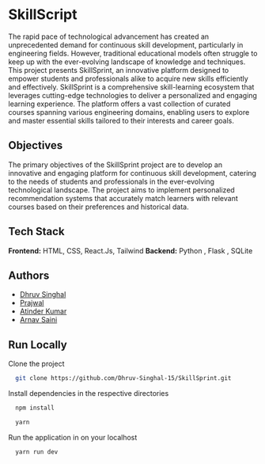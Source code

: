 # SkillScript

The rapid pace of technological advancement has created an unprecedented demand for continuous skill development, particularly in engineering fields. However, traditional educational models often struggle to keep up with the ever-evolving landscape of knowledge and techniques. This project presents SkillSprint, an innovative platform designed to empower students and professionals alike to acquire new skills efficiently and effectively.
SkillSprint is a comprehensive skill-learning ecosystem that leverages cutting-edge technologies to deliver a personalized and engaging learning experience. The platform offers a vast collection of curated courses spanning various engineering domains, enabling users to explore and master essential skills tailored to their interests and career goals.

## Objectives
The primary objectives of the SkillSprint project are to develop an innovative and engaging platform for continuous skill development, catering to the needs of students and professionals in the ever-evolving technological landscape. The project aims to implement personalized recommendation systems that accurately match learners with relevant courses based on their preferences and historical data.


## Tech Stack

**Frontend:** HTML, CSS, React.Js, Tailwind
**Backend:** Python , Flask , SQLite



## Authors

- [Dhruv Singhal](https://github.com/Dhruv-Singhal-15)
- [Prajwal](https://github.com/prajwal26dec02)
- [Atinder Kumar](https://github.com/atinder11)
- [Arnav Saini](https://github.com/arnav0511)



## Run Locally

Clone the project

```bash
  git clone https://github.com/Dhruv-Singhal-15/SkillSprint.git
```

Install dependencies in the respective directories

```bash
  npm install
```

```bash
  yarn
```


Run the application in  on your localhost

```bash
  yarn run dev
```

###


